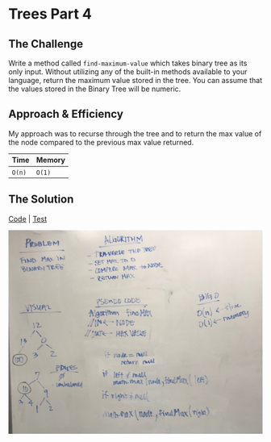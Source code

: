 # Trees Part 4
## The Challenge
Write a method called `find-maximum-value` which takes binary tree as its only input. Without utilizing any of the built-in methods available to your language, return the maximum value stored in the tree. You can assume that the values stored in the Binary Tree will be numeric.

## Approach & Efficiency
My approach was to recurse through the tree and to return the max value of the node compared to the previous max value returned.

Time | Memory
---- | -----
`O(n)` | `O(1)`

## The Solution
[Code](../src/main/java/tree/BinaryTreeTest.java) | [Test](../src/test/java/tree/BinaryTreeTest.java)

![Whiteboard of Find Max on Binary Tree](../assets/tree_find_max.JPG)
